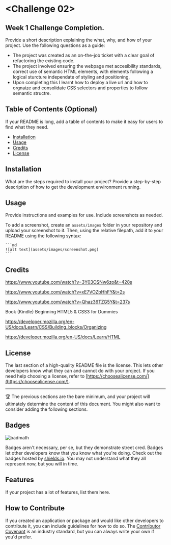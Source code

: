 # <Challenge 02>

## Week 1 Challenge Completion.

Provide a short description explaining the what, why, and how of your project. Use the following questions as a guide:

- The project was created as an on-the-job ticket with a clear goal of refactoring the existing code.
- The project involved ensuring the webpage met accesibility standards, correct use of semantic HTML elements, with elements following a logical sturcture independate of styling and positioning,  
- Upon completing this I learnt how to deploy a live url and how to orgnaize and consolidate CSS selectors and properties to follow semantic structre.

## Table of Contents (Optional)

If your README is long, add a table of contents to make it easy for users to find what they need.

- [Installation](#installation)
- [Usage](#usage)
- [Credits](#credits)
- [License](#license)

## Installation

What are the steps required to install your project? Provide a step-by-step description of how to get the development environment running.

## Usage

Provide instructions and examples for use. Include screenshots as needed.

To add a screenshot, create an `assets/images` folder in your repository and upload your screenshot to it. Then, using the relative filepath, add it to your README using the following syntax:

    ```md
    ![alt text](assets/images/screenshot.png)
    ```

## Credits

https://www.youtube.com/watch?v=3Y03OSNw6zo&t=428s
 
https://www.youtube.com/watch?v=xE7VOZbHhFY&t=2s
 
https://www.youtube.com/watch?v=Qhaz36TZG5Y&t=237s
 
Book (Kindle) Beginning HTML5 & CSS3 for Dummies
 
https://developer.mozilla.org/en-US/docs/Learn/CSS/Building_blocks/Organizing

https://developer.mozilla.org/en-US/docs/Learn/HTML
 
## License

The last section of a high-quality README file is the license. This lets other developers know what they can and cannot do with your project. If you need help choosing a license, refer to [https://choosealicense.com/](https://choosealicense.com/).

---

🏆 The previous sections are the bare minimum, and your project will ultimately determine the content of this document. You might also want to consider adding the following sections.

## Badges

![badmath](https://img.shields.io/github/languages/top/lernantino/badmath)

Badges aren't necessary, per se, but they demonstrate street cred. Badges let other developers know that you know what you're doing. Check out the badges hosted by [shields.io](https://shields.io/). You may not understand what they all represent now, but you will in time.

## Features

If your project has a lot of features, list them here.

## How to Contribute

If you created an application or package and would like other developers to contribute it, you can include guidelines for how to do so. The [Contributor Covenant](https://www.contributor-covenant.org/) is an industry standard, but you can always write your own if you'd prefer.
